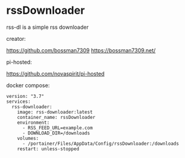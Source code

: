 # rssDownloader

rss-dl is a simple rss downloader

creator:

https://github.com/bossman7309
https://bossman7309.net/

pi-hosted:

https://github.com/novaspirit/pi-hosted

docker compose:
```
version: "3.7"
services:
  rss-downloader:
    image: rss-downloader:latest
    container_name: rssDownloader
    environment:
      - RSS_FEED_URL=example.com
      - DOWNLOAD_DIR=/downloads
    volumes:
      - /portainer/Files/AppData/Config/rssDownloader:/downloads
    restart: unless-stopped
```
